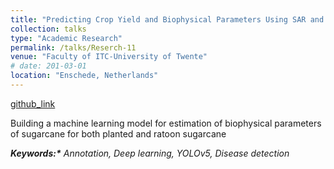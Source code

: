 ```yaml
---
title: "Predicting Crop Yield and Biophysical Parameters Using SAR and Machine Learning Approach:"
collection: talks
type: "Academic Research"
permalink: /talks/Reserch-11
venue: "Faculty of ITC-University of Twente"
# date: 201-03-01
location: "Enschede, Netherlands"
---
```


[github_link](http://example2.com)

Building a machine learning model for estimation of biophysical parameters of sugarcane for both planted and ratoon sugarcane 

___Keywords:*__  Annotation, Deep learning, YOLOv5, Disease detection_